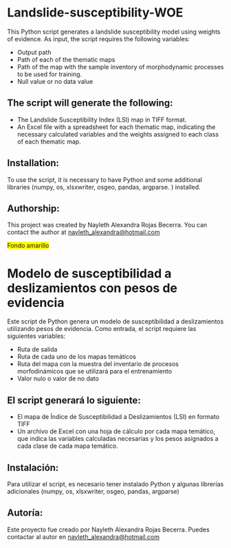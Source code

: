# Landslide-susceptibility-WOE 	

This Python script generates a landslide susceptibility model using weights of evidence. As input, the script requires the following variables:

- Output path
- Path of each of the thematic maps
- Path of the map with the sample inventory of morphodynamic processes to be used for training.
- Null value or no data value

## The script will generate the following:

- The Landslide Susceptibility Index (LSI) map in TIFF format.
- An Excel file with a spreadsheet for each thematic map, indicating the necessary calculated variables and the weights assigned to each class of each thematic map.

## Installation:
To use the script, it is necessary to have Python and some additional libraries (numpy, os, xlsxwriter, osgeo, pandas, argparse. ) installed.

## Authorship:
This project was created by Nayleth Alexandra Rojas Becerra. You can contact the author at nayleth_alexandra@hotmail.com

<span style="background-color: yellow;">Fondo amarillo</span>
# Modelo de susceptibilidad a deslizamientos con pesos de evidencia 
Este script de Python genera un modelo de susceptibilidad a deslizamientos utilizando pesos de evidencia. Como entrada, el script requiere las siguientes variables:

- Ruta de salida
- Ruta de cada uno de los mapas temáticos
- Ruta del mapa con la muestra del inventario de procesos morfodinámicos que se utilizará para el entrenamiento
- Valor nulo o valor de no dato

## El script generará lo siguiente:

- El mapa de Índice de Susceptibilidad a Deslizamientos (LSI) en formato TIFF
- Un archivo de Excel con una hoja de cálculo por cada mapa temático, que indica las variables calculadas necesarias y los pesos asignados a cada clase de cada mapa temático.

## Instalación:
Para utilizar el script, es necesario tener instalado Python y algunas librerías adicionales (numpy, os, xlsxwriter, osgeo, pandas, argparse)

## Autoría:
Este proyecto fue creado por Nayleth Alexandra Rojas Becerra. Puedes contactar al autor en nayleth_alexandra@hotmail.com
